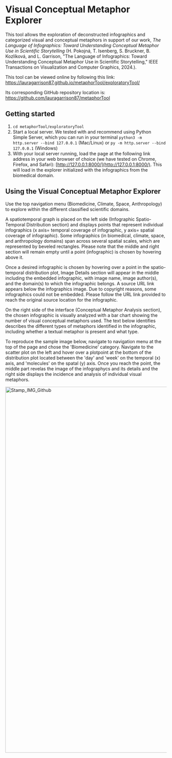 # Visual Conceptual Metaphor Explorer 
This tool allows the exploration of deconstructed infographics and categorized visual and conceptual metaphors in support of our work, *The Language of Infographics: Toward Understanding Conceptual Metaphor Use in Scientific Storytelling* (H. Pokojná, T. Isenberg, S. Bruckner, B. Kozlíková, and L. Garrison, "The Language of Infographics: Toward Understanding Conceptual Metaphor Use in Scientific Storytelling," IEEE Transactions on Visualization and Computer Graphics, 2024.).  

This tool can be viewed online by following this link: https://lauragarrison87.github.io/metaphorTool/exploratoryTool/

Its corresponding GitHub repository location is: https://github.com/lauragarrison87/metaphorTool

## Getting started 
1. `cd metaphorTool/exploratoryTool`
2. Start a local server. We tested with and recommend using Python Simple Server, which you can run in your terminal `python3 -m http.server --bind 127.0.0.1` (Mac/Linux) or `py -m http.server --bind 127.0.0.1` (Windows)
3. With your local server running, load the page at the following link address in your web browser of choice (we have tested on Chrome, Firefox, and Safari): [http://127.0.0.1:8000/](http://127.0.0.1:8000/). This will load in the explorer initialized with the infographics from the biomedical domain.


## Using the Visual Conceptual Metaphor Explorer
Use the top navigation menu (Biomedicine, Climate, Space, Anthropology) to explore within the different classified scientific domains. 

A spatiotemporal graph is placed on the left side (Infographic Spatio-Temporal Distribution section) and displays points that represent individual infographics (x axis= temporal coverage of infographic, y axis= spatial coverage of infographic). Some infographics (in biomedical, climate, space, and anthropology domains) span across several spatial scales, which are represented by beveled rectangles. Please note that the middle and right section will remain empty until a point (infographic) is chosen by hovering above it. 

Once a desired infographic is chosen by hovering over a point in the spatio-temporal distribution plot, Image Details section will appear in the middle including the embedded infographic, with image name, image author(s), and the domain(s) to which the infographic belongs. A source URL link appears below the infographics image. Due to copyright reasons, some infographics could not be embedded. Please follow the URL link provided to reach the original source location for the infographic. 

On the right side of the interface (Conceptual Metaphor Analysis section), the chosen infographic is visually analyzed with a bar chart showing the number of visual conceptual metaphors used. The text below identifies describes the different types of metaphors identified in the infographic, including whether a textual metaphor is present and what type. 

To reproduce the sample image below, navigate to navigation menu at the top of the page and chose the 'Biomedicine' category. Navigate to the scatter plot on the left and hover over a plotpoint at the bottom of the distribution plot located between the 'day' and 'week' on the temporal (x) axis, and 'molecules' on the spatal (y) axis. Once you reach the point, the middle part revelas the image of the infographycs and its details and the right side displays the incidence and analysis of individual visual metaphors.

<img width="1143" alt="Stamp_IMG_Github" src="https://github.com/user-attachments/assets/16587105-6785-4239-bbe3-c1e36329decf">



